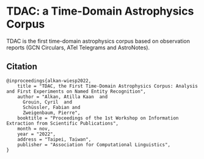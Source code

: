 # TDAC: a Time-Domain Astrophysics Corpus
TDAC is the first time-domain astrophysics corpus based on observation reports (GCN Circulars, ATel Telegrams and AstroNotes).

## Citation

```
@inproceedings{alkan-wiesp2022,
    title = "TDAC, the First Time-Domain Astrophysics Corpus: Analysis and First Experiments on Named Entity Recognition",
    author = "Alkan, Atilla Kaan  and
      Grouin, Cyril  and
      Schüssler, Fabian and
      Zweigenbaum, Pierre",
    booktitle = "Proceedings of the 1st Workshop on Information Extraction from Scientific Publications",
    month = nov,
    year = "2022",
    address = "Taipei, Taiwan",
    publisher = "Association for Computational Linguistics",
}
```
